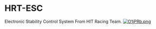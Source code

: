 # HRT-ESC
Electronic Stability Control System From HIT Racing Team.
[![O1jPRb.png](https://ooo.0x0.ooo/2023/10/13/O1jPRb.png)](https://img.tg/image/O1jPRb)
